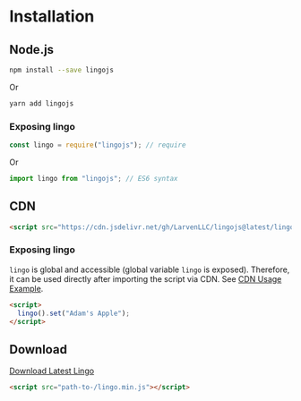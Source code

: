 # Installation

## Node.js

```bash
npm install --save lingojs
```

Or

```bash
yarn add lingojs
```

### Exposing lingo

```js
const lingo = require("lingojs"); // require
```

Or

```jsx
import lingo from "lingojs"; // ES6 syntax
```

## CDN

```html
<script src="https://cdn.jsdelivr.net/gh/LarvenLLC/lingojs@latest/lingo.min.js"></script>
```

### Exposing lingo

`lingo` is global and accessible (global variable `lingo` is exposed). Therefore, it can be used directly after importing the script via CDN. See [CDN Usage Example](https://codepen.io/BossBele/pen/KKVrGzz).

```html
<script>
  lingo().set("Adam's Apple");
</script>
```

## Download

[Download Latest Lingo](https://github.com/LarvenLLC/lingojs/releases/latest)

```html
<script src="path-to-/lingo.min.js"></script>
```
